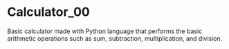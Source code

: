 # Calculator_00

Basic calculator made with Python language that performs the basic arithmetic operations such as sum, subtraction, multiplication, and division.
